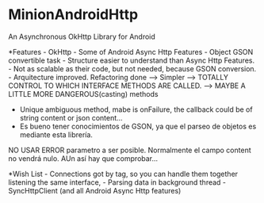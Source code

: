 MinionAndroidHttp
=================

An Asynchronous OkHttp Library for Android


*Features
    - OkHttp
    - Some of Android Async Http Features
    - Object GSON convertible task
    - Structure easier to understand than Async Http Features.
    - Not as scalable as their code, but not needed, because GSON conversion.
    - Arquitecture improved. Refactoring done --> Simpler  --> TOTALLY CONTROL TO WHICH INTERFACE METHODS ARE CALLED.  --> MAYBE A LITTLE MORE DANGEROUS(casting) methods

- Unique ambiguous method, mabe is onFailure, the callback could be of string content or json content...
- Es bueno tener conocimientos de GSON, ya que el parseo de objetos es mediante esta librería.


NO USAR ERROR parametro a ser posible. Normalmente el campo content no vendrá nulo. AUn así hay que comprobar...


*Wish List
    - Connections got by tag, so you can handle them together listening the same interface,
    - Parsing data in background thread
    - SyncHttpClient (and all Android Async Http features)